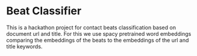 # Beat Classifier

This is a hackathon project for contact beats classification based on document url and title.
For this we use spacy pretrained word embeddings comparing the embeddings of the beats to the embeddings of the url and title keywords.
